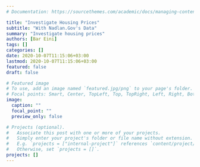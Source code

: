 ```yaml
---
# Documentation: https://sourcethemes.com/academic/docs/managing-content/

title: "Investigate Housing Prices"
subtitle: "With Nadlan.Gov's Data"
summary: "Investigate housing prices"
authors: [Bar Eini]
tags: []
categories: []
date: 2020-10-07T11:15:06+03:00
lastmod: 2020-10-07T11:15:06+03:00
featured: false
draft: false

# Featured image
# To use, add an image named `featured.jpg/png` to your page's folder.
# Focal points: Smart, Center, TopLeft, Top, TopRight, Left, Right, BottomLeft, Bottom, BottomRight.
image:
  caption: ""
  focal_point: ""
  preview_only: false

# Projects (optional).
#   Associate this post with one or more of your projects.
#   Simply enter your project's folder or file name without extension.
#   E.g. `projects = ["internal-project"]` references `content/project/deep-learning/index.md`.
#   Otherwise, set `projects = []`.
projects: []
---
```

